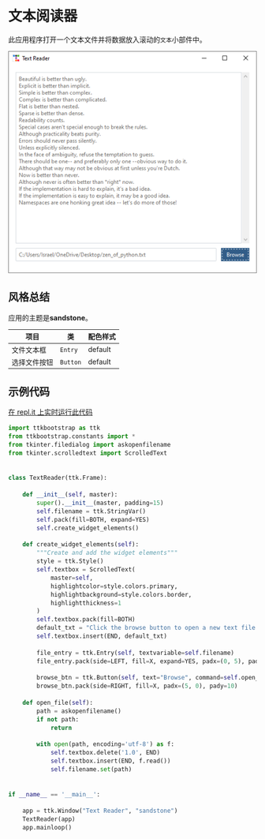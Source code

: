 # 文本阅读器
此应用程序打开一个文本文件并将数据放入滚动的`文本`小部件中。

![文件搜索图像示例](../assets/gallery/text_reader.png)

## 风格总结
应用的主题是**sandstone**。

| 项目          | 类     | 配色样式 |
| ---           | ---       | --- |
| 文件文本框    | `Entry`   | default |
| 选择文件按钮  | `Button`  | default |

## 示例代码
[在 repl.it 上实时运行此代码](https://replit.com/@israel-dryer/text-reader#main.py)

```python
import ttkbootstrap as ttk
from ttkbootstrap.constants import *
from tkinter.filedialog import askopenfilename
from tkinter.scrolledtext import ScrolledText


class TextReader(ttk.Frame):

    def __init__(self, master):
        super().__init__(master, padding=15)
        self.filename = ttk.StringVar()
        self.pack(fill=BOTH, expand=YES)
        self.create_widget_elements()

    def create_widget_elements(self):
        """Create and add the widget elements"""
        style = ttk.Style()
        self.textbox = ScrolledText(
            master=self,
            highlightcolor=style.colors.primary,
            highlightbackground=style.colors.border,
            highlightthickness=1
        )
        self.textbox.pack(fill=BOTH)
        default_txt = "Click the browse button to open a new text file."
        self.textbox.insert(END, default_txt)

        file_entry = ttk.Entry(self, textvariable=self.filename)
        file_entry.pack(side=LEFT, fill=X, expand=YES, padx=(0, 5), pady=10)

        browse_btn = ttk.Button(self, text="Browse", command=self.open_file)
        browse_btn.pack(side=RIGHT, fill=X, padx=(5, 0), pady=10)

    def open_file(self):
        path = askopenfilename()
        if not path:
            return

        with open(path, encoding='utf-8') as f:
            self.textbox.delete('1.0', END)
            self.textbox.insert(END, f.read())
            self.filename.set(path)


if __name__ == '__main__':
    
    app = ttk.Window("Text Reader", "sandstone")
    TextReader(app)
    app.mainloop()
```